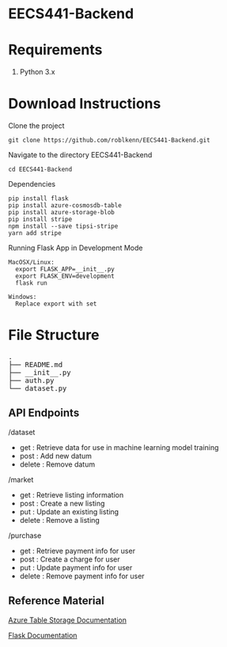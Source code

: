 # EECS441-Backend

# Requirements
1. Python 3.x

# Download Instructions
Clone the project
```
git clone https://github.com/roblkenn/EECS441-Backend.git
```
Navigate to the directory EECS441-Backend
```
cd EECS441-Backend
```
Dependencies
```
pip install flask
pip install azure-cosmosdb-table
pip install azure-storage-blob
pip install stripe
npm install --save tipsi-stripe
yarn add stripe
```
Running Flask App in Development Mode
```
MacOSX/Linux:
  export FLASK_APP=__init__.py
  export FLASK_ENV=development
  flask run

Windows:
  Replace export with set
```

# File Structure
<pre>
.
├── README.md
├── __init__.py
├── auth.py
└── dataset.py
</pre>
## API Endpoints

/dataset
- get : Retrieve data for use in machine learning model training
- post : Add new datum
- delete : Remove datum

/market
- get : Retrieve listing information
- post : Create a new listing
- put : Update an existing listing
- delete : Remove a listing

/purchase
- get : Retrieve payment info for user
- post : Create a charge for user
- put : Update payment info for user
- delete : Remove payment info for user

## Reference Material
[Azure Table Storage Documentation](https://docs.microsoft.com/en-us/azure/cosmos-db/table-storage-how-to-use-python)

[Flask Documentation](http://flask.pocoo.org/docs/1.0/#)
